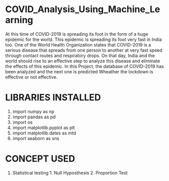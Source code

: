 # COVID_Analysis_Using_Machine_Learning

At this time of COVID-2019 is spreading its foot in the form of a huge epidemic for the world. This epidemic is spreading its foot very fast in India too. One of the World Health Organization states that COVID-2019 is a serious disease that spreads from one person to another at very fast speed through contact routes and respiratory drops. On that day, India and the world should rise to an effective step to analyze this disease and eliminate the effects of this epidemic. In this Project, the database of COVID-2019 has been analyzed and the next one is predicted Wheather the lockdown is effective or not effective.


# LIBRARIES INSTALLED

1. import numpy as np 
2. import pandas as pd 
3. import os
4. import matplotlib.pyplot as plt
5. import matplotlib.dates as mtd
6. import seaborn as sns

# CONCEPT USED

1. Statistical testing
         1. Null Hyposthesis
         2. Proportion Test
         
